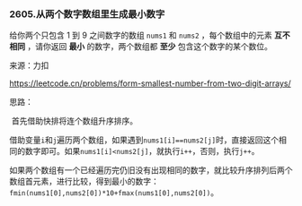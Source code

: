 ### 2605.从两个数字数组里生成最小数字

给你两个只包含 1 到 9 之间数字的数组 `nums1` 和 `nums2` ，每个数组中的元素 **互不相同** ，请你返回 **最小** 的数字，两个数组都 **至少** 包含这个数字的某个数位。

来源：力扣

https://leetcode.cn/problems/form-smallest-number-from-two-digit-arrays/



思路：

​			首先借助快排将连个数组升序排序。

​			借助变量`i`和`j`遍历两个数组，如果遇到`nums1[i]==nums2[j]`时，直接返回这个相同的数字即可。如果`nums1[i]<nums2[j]`，就执行`i++`，否则，执行`j++`。

​			如果两个数组有一个已经遍历完仍旧没有出现相同的数字，就比较升序排列后两个数组首元素，进行比较，得到最小的数字：`fmin(nums1[0],nums2[0])*10+fmax(nums1[0],nums2[0])`。